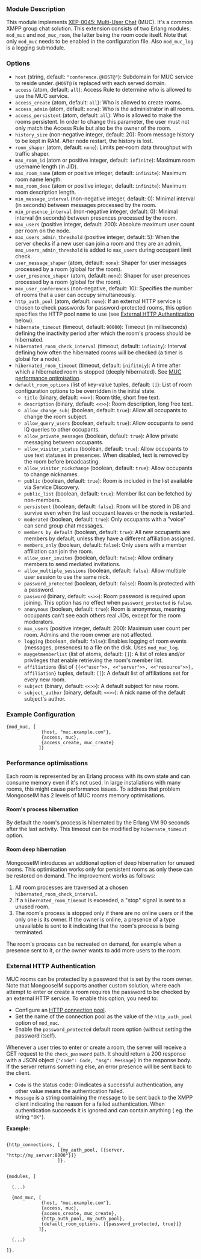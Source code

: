 ### Module Description

This module implements [XEP-0045: Multi-User Chat](http://xmpp.org/extensions/xep-0045.html) (MUC). 
It's a common XMPP group chat solution. 
This extension consists of two Erlang modules: `mod_muc` and `mod_muc_room`, the latter being the room code itself. 
Note that only `mod_muc` needs to be enabled in the configuration file. 
Also `mod_muc_log` is a logging submodule.

### Options

* `host` (string, default: `"conference.@HOST@"`): Subdomain for MUC service to reside under. 
 `@HOST@` is replaced with each served domain.
* `access` (atom, default: `all`): Access Rule to determine who is allowed to use the MUC service.
* `access_create` (atom, default: `all`): Who is allowed to create rooms.
* `access_admin` (atom, default: `none`): Who is the administrator in all rooms.
* `access_persistent` (atom, default: `all`): Who is allowed to make the rooms persistent. 
 In order to change this parameter, the user must not only match the Access Rule but also be the owner of the room.
* `history_size` (non-negative integer, default: 20): Room message history to be kept in RAM. 
 After node restart, the history is lost.
* `room_shaper` (atom, default: `none`): Limits per-room data throughput with traffic shaper.
* `max_room_id` (atom or positive integer, default: `infinite`): Maximum room username length (in JID).
* `max_room_name` (atom or positive integer, default: `infinite`): Maximum room name length.
* `max_room_desc` (atom or positive integer, default: `infinite`): Maximum room description length.
* `min_message_interval` (non-negative integer, default: 0): Minimal interval (in seconds) between messages processed by the room.
* `min_presence_interval` (non-negative integer, default: 0): Minimal interval (in seconds) between presences processed by the room.
* `max_users` (positive integer, default: 200): Absolute maximum user count per room on the node.
* `max_users_admin_threshold` (positive integer, default: 5): When the server checks if a new user can join a room and they are an admin, `max_users_admin_threshold` is added to `max_users` during occupant limit check.
* `user_message_shaper` (atom, default: `none`): Shaper for user messages processed by a room (global for the room).
* `user_presence_shaper` (atom, default: `none`): Shaper for user presences processed by a room (global for the room).
* `max_user_conferences` (non-negative, default: 10): Specifies the number of rooms that a user can occupy simultaneously.
* `http_auth_pool` (atom, default: `none`): If an external HTTP service is chosen to check passwords for password-protected rooms, this option specifies the HTTP pool name to use (see [External HTTP Authentication](#external-http-authentication) below).
* `hibernate_timeout` (timeout, default: `90000`): Timeout (in milliseconds) defining the inactivity period after which the room's process should be hibernated.
* `hibernated_room_check_interval` (timeout, default: `infinity`): Interval defining how often the hibernated rooms will be checked (a timer is global for a node).
* `hibernated_room_timeout` (timeout, default: `inifitniy`): A time after which a hibernated room is stopped (deeply hibernated).
 See [MUC performance optimisation](#performance-optimisations).
* `default_room_options` (list of key-value tuples, default: `[]`): List of room configuration options to be overridden in the initial state.
    * `title` (binary, default: `<<>>`): Room title, short free text.
    * `description` (binary, default: `<<>>`): Room description, long free text.
    * `allow_change_subj` (boolean, default: `true`): Allow all occupants to change the room subject.
    * `allow_query_users` (boolean, default: `true`): Allow occupants to send IQ queries to other occupants.
    * `allow_private_messages` (boolean, default: `true`): Allow private messaging between occupants.
    * `allow_visitor_status` (boolean, default: `true`): Allow occupants to use text statuses in presences.
     When disabled, text is removed by the room before broadcasting.
    * `allow_visitor_nickchange` (boolean, default: `true`): Allow occupants to change nicknames.
    * `public` (boolean, default: `true`): Room is included in the list available via Service Discovery.
    * `public_list` (boolean, default: `true`): Member list can be fetched by non-members.
    * `persistent` (boolean, default: `false`): Room will be stored in DB and survive even when the last occupant leaves or the node is restarted.
    * `moderated` (boolean, default: `true`): Only occupants with a "voice" can send group chat messages.
    * `members_by_default` (boolean, default: `true`): All new occupants are members by default, unless they have a different affiliation assigned.
    * `members_only` (boolean, default: `false`): Only users with a member affiliation can join the room.
    * `allow_user_invites` (boolean, default: `false`): Allow ordinary members to send mediated invitations.
    * `allow_multiple_sessions` (boolean, default: `false`): Allow multiple user session to use the same nick.
    * `password_protected` (boolean, default: `false`): Room is protected with a password.
    * `password` (binary, default: `<<>>`): Room password is required upon joining. 
     This option has no effect when `password_protected` is `false`.
    * `anonymous` (boolean, default: `true`): Room is anonymous, meaning occupants can't see each others real JIDs, except for the room moderators.
    * `max_users` (positive integer, default: 200): Maximum user count per room. 
     Admins and the room owner are not affected.
    * `logging` (boolean, default: `false`): Enables logging of room events (messages, presences) to a file on the disk. Uses `mod_muc_log`.
    * `maygetmemberlist` (list of atoms, default: `[]`): A list of roles and/or privileges that enable retrieving the room's member list.
    * `affiliations` (list of `{{<<"user">>, <<"server">>, <<"resource">>}, affiliation}` tuples, default: `[]`): A default list of affiliations set for every new room.
    * `subject` (binary, default: `<<>>`): A default subject for new room.
    * `subject_author` (binary, default: `<<>>`): A nick name of the default subject's author.

### Example Configuration
```
{mod_muc, [
             {host, "muc.example.com"},
             {access, muc},
             {access_create, muc_create}
            ]}
```

### Performance optimisations

Each room is represented by an Erlang process with its own state and can consume memory even if it's not used.
In large installations with many rooms, this might cause performance issues.
To address that problem MongooseIM has 2 levels of MUC rooms memory optimisations.

#### Room's process hibernation

By default the room's process is hibernated by the Erlang VM 90 seconds after the last activity.
This timeout can be modified by `hibernate_timeout` option.

#### Room deep hibernation

MongooseIM introduces an addtional option of deep hibernation for unused rooms.
This optimisation works only for persistent rooms as only these can be restored on demand.
The improvement works as follows:
1. All room processes are traversed at a chosen `hibernated_room_check_interval`.
1. If a `hibernated_room_timeout` is exceeded, a "stop" signal is sent to a unused room.
1. The room's process is stopped only if there are no online users or if the only one is its owner.
If the owner is online, a presence of a type unavailable is sent to it indicating that the room's process is being terminated.

The room's process can be recreated on demand, for example when a presence sent to it, or the owner wants to add more users to the room.

### External HTTP Authentication

MUC rooms can be protected by a password that is set by the room owner. 
Note that MongooseIM supports another custom solution, where each attempt to enter or create a room requires the password to be checked by an external HTTP service. 
To enable this option, you need to:

* Configure an [HTTP connection pool](../Advanced-configuration.md#outgoing-http-connections).
* Set the name of the connection pool as the value of the `http_auth_pool` option of `mod_muc`.
* Enable the `password_protected` default room option (without setting the password itself).

Whenever a user tries to enter or create a room, the server will receive a GET request to the `check_password` path. 
It should return a 200 response with a JSON object `{"code": Code, "msg": Message}` in the response body. 
If the server returns something else, an error presence will be sent back to the client.

* `Code` is the status code: 0 indicates a successful authentication, any other value means the authentication failed.
* `Message` is a string containing the message to be sent back to the XMPP client indicating the reason for a failed authentication. 
 When authentication succeeds it is ignored and can contain anything ( eg. the string `"OK"`).

**Example:**

```

{http_connections, [
                    {my_auth_pool, [{server, "http://my_server:8000"}]}
                   ]}.


{modules, [

  (...)

  {mod_muc, [
             {host, "muc.example.com"},
             {access, muc},
             {access_create, muc_create},
             {http_auth_pool, my_auth_pool},
             {default_room_options, [{password_protected, true}]}
            ]},

  (...)

]}.

```
